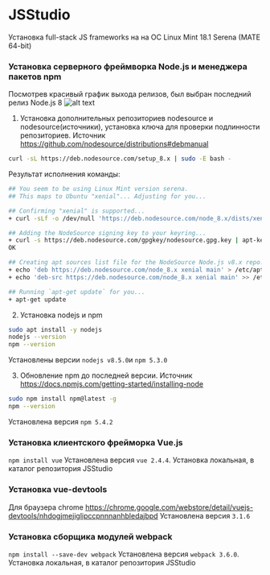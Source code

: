 # JSStudio

Установка full-stack JS frameworks на на ОС Linux Mint 18.1 Serena (MATE 64-bit)

### Установка серверного фреймворка Node.js и менеджера пакетов npm
Посмотрев красивый график выхода релизов, был выбран последний релиз Node.js 8
![alt text](https://github.com/nodejs/Release/blob/master/schedule.png)

1. Установка дополнительных репозиториев nodesource и nodesource(источники), установка ключа для проверки подлинности репозиториев. Источник https://github.com/nodesource/distributions#debmanual
```bash
curl -sL https://deb.nodesource.com/setup_8.x | sudo -E bash -
```
Результат исполнения команды:
```bash
## You seem to be using Linux Mint version serena.
## This maps to Ubuntu "xenial"... Adjusting for you...

## Confirming "xenial" is supported...
+ curl -sLf -o /dev/null 'https://deb.nodesource.com/node_8.x/dists/xenial/Release'

## Adding the NodeSource signing key to your keyring...
+ curl -s https://deb.nodesource.com/gpgkey/nodesource.gpg.key | apt-key add -
OK

## Creating apt sources list file for the NodeSource Node.js v8.x repo...
+ echo 'deb https://deb.nodesource.com/node_8.x xenial main' > /etc/apt/sources.list.d/nodesource.list
+ echo 'deb-src https://deb.nodesource.com/node_8.x xenial main' >> /etc/apt/sources.list.d/nodesource.list

## Running `apt-get update` for you...
+ apt-get update
```
2. Установка nodejs и npm
```bash
sudo apt install -y nodejs
nodejs --version
npm --version
 ```
 Установлены версии `nodejs v8.5.0`и `npm 5.3.0`
 
 3. Обновление npm до последней версии. Источник https://docs.npmjs.com/getting-started/installing-node
 ```bash
 sudo npm install npm@latest -g
 npm --version
 ```
 Установлена версия `npm 5.4.2`
 
 ### Установка клиентского фрейморка Vue.js
 `npm install vue` 
 Установлена версия `vue 2.4.4`. Установка локальная, в каталог репозитория JSStudio
 
 ### Установка vue-devtools
 Для браузера chrome https://chrome.google.com/webstore/detail/vuejs-devtools/nhdogjmejiglipccpnnnanhbledajbpd
 Установлена версия `3.1.6`
  
 ### Установка сборщика модулей webpack
 `npm install --save-dev webpack` 
 Установлена версия `webpack 3.6.0`. Установка локальная, в каталог репозитория JSStudio
